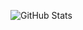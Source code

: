 ![GitHub Stats](https://pixel-profile-ui.vercel.app/api/github-stats?username=mzm-uwu&screen_effect=true&include_all_commits=true&pixelate_avatar=true&background=linear-gradient%280deg%2C+%23313638FF+0%25%2C+%23313638FF+100%25%29+&color=%23ffffffFF)
